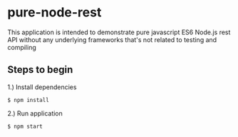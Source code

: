 # pure-node-rest

This application is intended to demonstrate pure javascript ES6 Node.js rest API without any underlying frameworks that's not related to testing and compiling

## Steps to begin

1.) Install dependencies

```
$ npm install
```

2.) Run application

```
$ npm start
```
